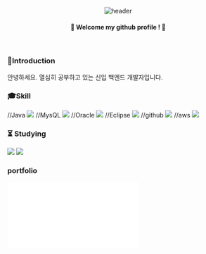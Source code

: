 
<div align=center>
  
  ![header](https://capsule-render.vercel.app/api?type=soft&color=E3C4FF&height=180&section=header&text=Hello%20I'm%20EunSook&fontColor=FFFFFF&fontSize=90&fontAlign=50)
</div>

<div align=center>

  ####   :tada: Welcome my github profile ! :tada:
</div>
  
<br/>
  
  ### :gift:Introduction 
  안녕하세요. 열심히 공부하고 있는 신입 백엔드 개발자입니다.
  
  ###  :mortar_board:Skill 
//Java
<img src="https://img.shields.io/badge/JAVA-007396?style=for-the-badge&logo=java&logoColor=white">
//MysQL
<img src="https://img.shields.io/badge/MySQL-4479A1?style=for-the-badge&logo=MySQL&logoColor=white">
//Oracle
<img src="https://img.shields.io/badge/Oracle-F80000?style=for-the-badge&logo=Oracle&logoColor=white">
//Eclipse
<img src="https://img.shields.io/badge/Eclipse-2C2255?style=for-the-badge&logo=Eclipse%20IDE&logoColor=white">
//github
<img src="https://img.shields.io/badge/github-181717?style=for-the-badge&logo=github&logoColor=white">
//aws
<img src="https://img.shields.io/badge/aws-232F3E?style=for-the-badge&logo=aws&logoColor=white">

  ### :hourglass_flowing_sand: Studying
  <img src="https://img.shields.io/badge/JAVA-007396?style=for-the-badge&logo=java&logoColor=white">
  <img src="https://img.shields.io/badge/Oracle-F80000?style=for-the-badge&logo=Oracle&logoColor=white">

<br/>

   ### portfolio
   ![백은숙포트폴리오](portfolio/BaekEunSook_portfolio.PDF)
